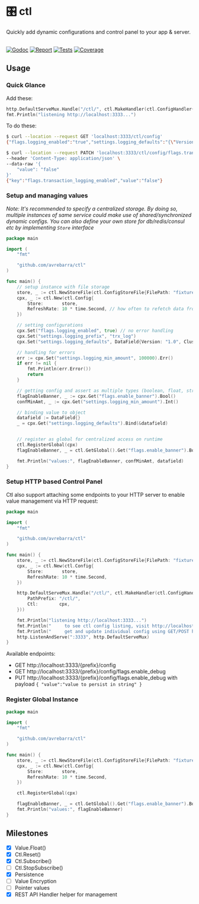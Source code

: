 <div class="info" align="left">
  <h1 class="name">🎛️ ctl</h1>
  Quickly add dynamic configurations and control panel to your app & server.
  <br>
  <br>

[![Godoc][godoc-image]][godoc-url]
[![Report][report-image]][report-url]
[![Tests][tests-image]][tests-url]
[![Coverage][coverage-image]][coverage-url]

</div>

## Usage
### Quick Glance
Add these:
```go
http.DefaultServeMux.Handle("/ctl/", ctl.MakeHandler(ctl.ConfigHandler{ PathPrefix: "/ctl/", Ctl: ctl.GetGlobal() }))
fmt.Println("listening http://localhost:3333...")
```
To do these:
```sh
$ curl --location --request GET 'localhost:3333/ctl/config'
{"flags.logging_enabled":"true","settings.logging_defaults":"{\"Version\":\"1.0\",\"ClusterID\":\"88888\"}","settings.logging_min_amount":"100000","settings.logging_prefix":"trx_log"}

$ curl --location --request PATCH 'localhost:3333/ctl/config/flags.transaction_logging_enabled' \
--header 'Content-Type: application/json' \
--data-raw '{
    "value": "false"
}'
{"key":"flags.transaction_logging_enabled","value":"false"}

```

### Setup and managing values
*Note: It's recommended to specify a centralized storage. By doing so, multiple instances of same service could make use of shared/synchronized dynamic configs. You can also define your own store for db/redis/consul etc by implementing `Store` interface*

```go
package main

import (
	"fmt"

	"github.com/avrebarra/ctl"
)

func main() {
	// setup instance with file storage
	store, _ := ctl.NewStoreFile(ctl.ConfigStoreFile{FilePath: "fixture/store.json"})
	cpx, _ := ctl.New(ctl.Config{
		Store:       store,
		RefreshRate: 10 * time.Second, // how often to refetch data from store
	})

	// setting configurations
	cpx.Set("flags.logging_enabled", true) // no error handling
	cpx.Set("settings.logging_prefix", "trx_log")
	cpx.Set("settings.logging_defaults", DataField{Version: "1.0", ClusterID: "88888"})

	// handling for errors
	err := cpx.Set("settings.logging_min_amount", 100000).Err()
	if err != nil {
		fmt.Println(err.Error())
		return
	}

	// getting config and assert as multiple types (boolean, float, string, object)
	flagEnableBanner, _ := cpx.Get("flags.enable_banner").Bool()
	confMinAmt, _ := cpx.Get("settings.logging_min_amount").Int()

	// binding value to object
	datafield := DataField{}
	_ = cpx.Get("settings.logging_defaults").Bind(&datafield)


	// register as global for centralized access on runtime
	ctl.RegisterGlobal(cpx)
	flagEnableBanner, _ = ctl.GetGlobal().Get("flags.enable_banner").Bool()

	fmt.Println("values:", flagEnableBanner, confMinAmt, datafield)
}
```

### Setup HTTP based Control Panel
Ctl also support attaching some endpoints to your HTTP server to enable value management via HTTP request:

```go
package main

import (
	"fmt"

	"github.com/avrebarra/ctl"
)

func main() {
	store, _ := ctl.NewStoreFile(ctl.ConfigStoreFile{FilePath: "fixture/store.json"})
	cpx, _ := ctl.New(ctl.Config{
		Store:       store,
		RefreshRate: 10 * time.Second,
	})

	http.DefaultServeMux.Handle("/ctl/", ctl.MakeHandler(ctl.ConfigHandler{
		PathPrefix: "/ctl/",
		Ctl:        cpx,
	}))

	fmt.Println("listening http://localhost:3333...")
	fmt.Println("     to see ctl config listing, visit http://localhost:3333/ctl/config")
	fmt.Println("     get and update individual config using GET/POST http://localhost:3333/ctl/config/{keys}")
	http.ListenAndServe(":3333", http.DefaultServeMux)
}
```

Available endpoints:
- GET http://localhost:3333/{prefix}/config
- GET http://localhost:3333/{prefix}/config/flags.enable_debug
- PUT http://localhost:3333/{prefix}/config/flags.enable_debug with payload `{ "value":"value to persist in string" }`

### Register Global Instance
```go
package main

import (
	"fmt"

	"github.com/avrebarra/ctl"
)

func main() {
	store, _ := ctl.NewStoreFile(ctl.ConfigStoreFile{FilePath: "fixture/store.json"})
	cpx, _ := ctl.New(ctl.Config{
		Store:       store,
		RefreshRate: 10 * time.Second,
	})

	ctl.RegisterGlobal(cpx)

	flagEnableBanner, _ = ctl.GetGlobal().Get("flags.enable_banner").Bool()
	fmt.Println("values:", flagEnableBanner)
}
```

## Milestones
- [x] Value.Float()
- [x] Ctl.Reset()
- [x] Ctl.Subscribe()
- [ ] Ctl.StopSubscribe()
- [x] Persistence
- [ ] Value Encryption
- [ ] Pointer values
- [x] REST API Handler helper for management

[godoc-image]: https://godoc.org/github.com/avrebarra/ctl?status.svg
[godoc-url]: https://godoc.org/github.com/avrebarra/ctl
[report-image]: https://goreportcard.com/badge/github.com/avrebarra/ctl
[report-url]: https://goreportcard.com/report/github.com/avrebarra/ctl
[tests-image]: https://cloud.drone.io/api/badges/avrebarra/ctl/status.svg
[tests-url]: https://cloud.drone.io/avrebarra/ctl
[coverage-image]: https://codecov.io/gh/avrebarra/ctl/graph/badge.svg
[coverage-url]: https://codecov.io/gh/avrebarra/ctl
[sponsor-image]: https://img.shields.io/badge/github-donate-green.svg